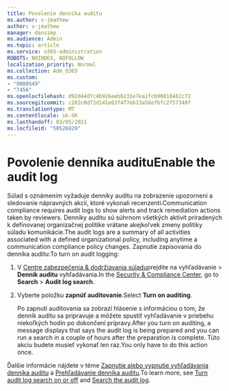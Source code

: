 ```yaml
---
title: Povolenie denníka auditu
ms.author: v-jmathew
author: v-jmathew
manager: dansimp
ms.audience: Admin
ms.topic: article
ms.service: o365-administration
ROBOTS: NOINDEX, NOFOLLOW
localization_priority: Normal
ms.collection: Adm_O365
ms.custom:
- "9000549"
- "7456"
ms.openlocfilehash: d92d44d7c4b926eebb231e7ea1fcb90010482c72
ms.sourcegitcommit: c202c0df2d141e63f4f7eb13a56efbfc2f57348f
ms.translationtype: MT
ms.contentlocale: sk-SK
ms.lasthandoff: 03/05/2021
ms.locfileid: "50526829"
---
```

# <a name="enable-the-audit-log"></a><span data-ttu-id="7a9fd-102">Povolenie denníka auditu</span><span class="sxs-lookup"><span data-stu-id="7a9fd-102">Enable the audit log</span></span>

<span data-ttu-id="7a9fd-103">Súlad s oznámením vyžaduje denníky auditu na zobrazenie upozornení a sledovanie nápravných akcií, ktoré vykonali recenzenti.</span><span class="sxs-lookup"><span data-stu-id="7a9fd-103">Communication compliance requires audit logs to show alerts and track remediation actions taken by reviewers.</span></span> <span data-ttu-id="7a9fd-104">Denníky auditu sú súhrnom všetkých aktivít priradených k definovanej organizačnej politike vrátane akejkoľvek zmeny politiky súladu komunikácie.</span><span class="sxs-lookup"><span data-stu-id="7a9fd-104">The audit logs are a summary of all activities associated with a defined organizational policy, including anytime a communication compliance policy changes.</span></span> <span data-ttu-id="7a9fd-105">Zapnutie zapisovania do denníka auditu:</span><span class="sxs-lookup"><span data-stu-id="7a9fd-105">To turn on audit logging:</span></span>

1. <span data-ttu-id="7a9fd-106">V [Centre zabezpečenia & dodržiavania súladu](https://go.microsoft.com/fwlink/?linkid=2101341)prejdite na vyhľadávanie   >  **Denník auditu** vyhľadávania.</span><span class="sxs-lookup"><span data-stu-id="7a9fd-106">In the [Security & Compliance Center](https://go.microsoft.com/fwlink/?linkid=2101341), go to **Search** > **Audit log search**.</span></span>
2. <span data-ttu-id="7a9fd-107">Vyberte položku **zapnúť auditovanie**.</span><span class="sxs-lookup"><span data-stu-id="7a9fd-107">Select **Turn on auditing**.</span></span>

    <span data-ttu-id="7a9fd-108">Po zapnutí auditovania sa zobrazí hlásenie s informáciou o tom, že denník auditu sa pripravuje a môžete spustiť vyhľadávanie v priebehu niekoľkých hodín po dokončení prípravy.</span><span class="sxs-lookup"><span data-stu-id="7a9fd-108">After you turn on auditing, a message displays that says the audit log is being prepared and you can run a search in a couple of hours after the preparation is complete.</span></span> <span data-ttu-id="7a9fd-109">Túto akciu budete musieť vykonať len raz.</span><span class="sxs-lookup"><span data-stu-id="7a9fd-109">You only have to do this action once.</span></span>

<span data-ttu-id="7a9fd-110">Ďalšie informácie nájdete v téme [Zapnutie alebo vypnutie vyhľadávania denníka auditu](https://go.microsoft.com/fwlink/?linkid=2129077) a [Prehľadávanie denníka auditu](https://go.microsoft.com/fwlink/?linkid=2123729).</span><span class="sxs-lookup"><span data-stu-id="7a9fd-110">To learn more, see [Turn audit log search on or off](https://go.microsoft.com/fwlink/?linkid=2129077) and [Search the audit log](https://go.microsoft.com/fwlink/?linkid=2123729).</span></span>
